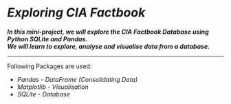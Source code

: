# *Exploring CIA Factbook*

***In this mini-project, we will explore the CIA Factbook Database using Python SQLite and Pandas.<br>We will learn to explore, analyse and visualise data from a database.***

--- 

Following Packages are used:

- *Pandas - DataFrame (Consolidating Data)*
- *Matplotlib - Visualisation*
- *SQLite - Database*



